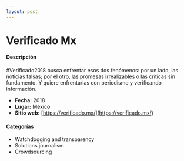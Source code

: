 ```yaml
---
layout: post
---
```


# Verificado Mx

#### Descripción

#Verificado2018 busca enfrentar esos dos fenómenos: por un lado, las noticias falsas; por el otro, las promesas irrealizables o las críticas sin fundamento. Y quiere enfrentarlas con periodismo y verificando información.

- **Fecha:** 2018
- **Lugar:** México
- **Sitio web:** [https://verificado.mx/](https://verificado.mx/)

#### Categorías

* Watchdogging and transparency
* Solutions journalism
* Crowdsourcing
